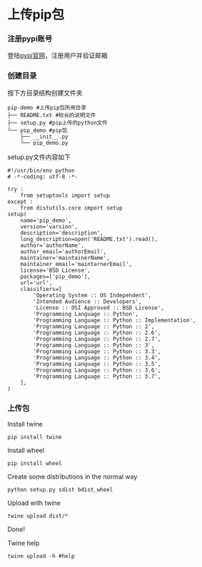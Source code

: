 # 上传pip包
### 注册pypi账号
登陆[pypi官网](https://pypi.python.org/pypi)，注册用户并验证邮箱

### 创建目录
按下方目录结构创建文件夹

```
pip-demo #上传pip包所用目录
├── README.txt #较长的说明文件
├── setup.py #pip上传的python文件
└── pip_demo #pip包
    ├── __init__.py
    └── pip_demo.py
```

setup.py文件内容如下

```
#!/usr/bin/env python
# -*-coding: utf-8 -*-

try :
    from setuptools import setup
except :
    from distutils.core import setup
setup(
    name='pip_demo',
    version='varsion',
    description='description',
    long_description=open('README.txt').read(),
    author='authorName',
    author_email='authorEmail',
    maintainer='maintainerName',
    maintainer_email='maintarnerEmail',
    license='BSD License',
    packages=['pip_demo'],
    url='url',
    classifiers=[
        'Operating System :: OS Independent',
        'Intended Audience :: Developers',
        'License :: OSI Approved :: BSD License',
        'Programming Language :: Python',
        'Programming Language :: Python :: Implementation',
        'Programming Language :: Python :: 2',
        'Programming Language :: Python :: 2.6',
        'Programming Language :: Python :: 2.7',
        'Programming Language :: Python :: 3',
        'Programming Language :: Python :: 3.3',
        'Programming Language :: Python :: 3.4',
        'Programming Language :: Python :: 3.5',
        'Programming Language :: Python :: 3.6',
        'Programming Language :: Python :: 3.7',
    ],
)
```

### 上传包
Install twine

```
pip install twine
```
Install wheel

```
pip install wheel
```
Create some distributions in the normal way

```
python setup.py sdist bdist_wheel
```
Upload with twine

```
twine upload dist/*
```
Done!

Twine help

```
twine upload -h #help
```
